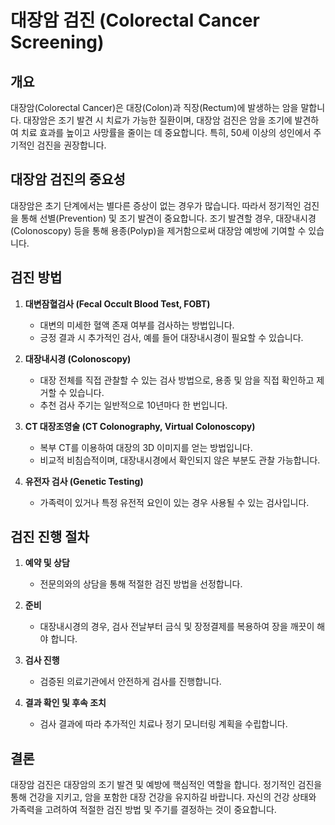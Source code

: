# 대장암 검진 (Colorectal Cancer Screening)

## 개요

대장암(Colorectal Cancer)은 대장(Colon)과 직장(Rectum)에 발생하는 암을 말합니다. 대장암은 조기 발견 시 치료가 가능한 질환이며, 대장암 검진은 암을 조기에 발견하여 치료 효과를 높이고 사망률을 줄이는 데 중요합니다. 특히, 50세 이상의 성인에서 주기적인 검진을 권장합니다.

## 대장암 검진의 중요성

대장암은 초기 단계에서는 별다른 증상이 없는 경우가 많습니다. 따라서 정기적인 검진을 통해 선별(Prevention) 및 조기 발견이 중요합니다. 조기 발견할 경우, 대장내시경(Colonoscopy) 등을 통해 용종(Polyp)을 제거함으로써 대장암 예방에 기여할 수 있습니다.

## 검진 방법

1. **대변잠혈검사 (Fecal Occult Blood Test, FOBT)**
   - 대변의 미세한 혈액 존재 여부를 검사하는 방법입니다.
   - 긍정 결과 시 추가적인 검사, 예를 들어 대장내시경이 필요할 수 있습니다.

2. **대장내시경 (Colonoscopy)**
   - 대장 전체를 직접 관찰할 수 있는 검사 방법으로, 용종 및 암을 직접 확인하고 제거할 수 있습니다.
   - 추천 검사 주기는 일반적으로 10년마다 한 번입니다.

3. **CT 대장조영술 (CT Colonography, Virtual Colonoscopy)**
   - 복부 CT를 이용하여 대장의 3D 이미지를 얻는 방법입니다.
   - 비교적 비침습적이며, 대장내시경에서 확인되지 않은 부분도 관찰 가능합니다.

4. **유전자 검사 (Genetic Testing)**
   - 가족력이 있거나 특정 유전적 요인이 있는 경우 사용될 수 있는 검사입니다.

## 검진 진행 절차

1. **예약 및 상담**
   - 전문의와의 상담을 통해 적절한 검진 방법을 선정합니다.
    
2. **준비**
   - 대장내시경의 경우, 검사 전날부터 금식 및 장정결제를 복용하여 장을 깨끗이 해야 합니다.

3. **검사 진행**
   - 검증된 의료기관에서 안전하게 검사를 진행합니다.

4. **결과 확인 및 후속 조치**
   - 검사 결과에 따라 추가적인 치료나 정기 모니터링 계획을 수립합니다.

## 결론

대장암 검진은 대장암의 조기 발견 및 예방에 핵심적인 역할을 합니다. 정기적인 검진을 통해 건강을 지키고, 암을 포함한 대장 건강을 유지하길 바랍니다. 자신의 건강 상태와 가족력을 고려하여 적절한 검진 방법 및 주기를 결정하는 것이 중요합니다.